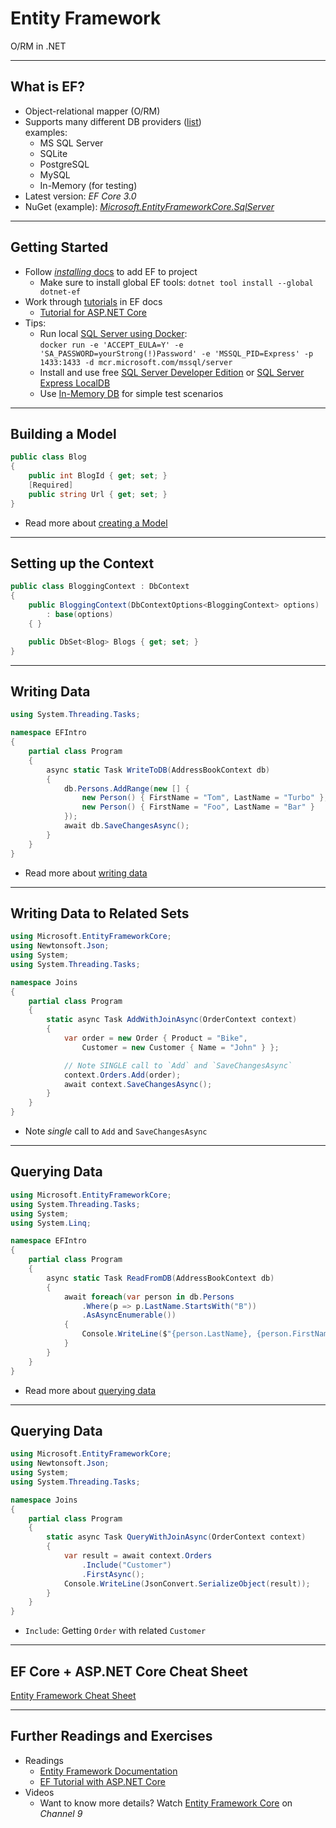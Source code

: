 # Entity Framework

O/RM in .NET

---

## What is EF?

* Object-relational mapper (O/RM)
* Supports many different DB providers ([list](https://docs.microsoft.com/en-us/ef/core/providers/index))<br/>
  examples:
  * MS SQL Server
  * SQLite
  * PostgreSQL
  * MySQL
  * In-Memory (for testing)
* Latest version: *EF Core 3.0*
* NuGet (example): [*Microsoft.EntityFrameworkCore.SqlServer*](https://www.nuget.org/packages/Microsoft.EntityFrameworkCore.SqlServer/)

---

## Getting Started

* Follow [*installing* docs](https://docs.microsoft.com/en-us/ef/core/get-started/) to add EF to project
  * Make sure to install global EF tools: `dotnet tool install --global dotnet-ef`
* Work through [tutorials](https://docs.microsoft.com/en-us/ef/core/get-started/) in EF docs
  * [Tutorial for ASP.NET Core](https://docs.microsoft.com/en-us/aspnet/core/data/ef-rp/intro)
* Tips:
  * Run local [SQL Server using Docker](https://hub.docker.com/_/microsoft-mssql-server):<br/>
    `docker run -e 'ACCEPT_EULA=Y' -e 'SA_PASSWORD=yourStrong(!)Password' -e 'MSSQL_PID=Express' -p 1433:1433 -d mcr.microsoft.com/mssql/server`
  * Install and use free [SQL Server Developer Edition](https://www.microsoft.com/en-us/sql-server/sql-server-downloads) or [SQL Server  Express LocalDB](https://docs.microsoft.com/en-us/sql/database-engine/configure-windows/sql-server-express-localdb)
  * Use [In-Memory DB](https://docs.microsoft.com/en-us/ef/core/providers/in-memory/) for simple test scenarios

---

## Building a Model

```cs
public class Blog
{
    public int BlogId { get; set; }
    [Required]
    public string Url { get; set; }
}
```

* Read more about [creating a Model](https://docs.microsoft.com/en-us/ef/core/modeling/)

---

## Setting up the Context

```cs
public class BloggingContext : DbContext
{
    public BloggingContext(DbContextOptions<BloggingContext> options)
        : base(options)
    { }

    public DbSet<Blog> Blogs { get; set; }
}
```

---

## Writing Data

```cs
using System.Threading.Tasks;

namespace EFIntro
{
    partial class Program
    {
        async static Task WriteToDB(AddressBookContext db) 
        {
            db.Persons.AddRange(new [] {
                new Person() { FirstName = "Tom", LastName = "Turbo" },
                new Person() { FirstName = "Foo", LastName = "Bar" }
            });
            await db.SaveChangesAsync();
        }
    }
}
```

* Read more about [writing data](https://docs.microsoft.com/en-us/ef/core/saving/)

---

## Writing Data to Related Sets

```cs
using Microsoft.EntityFrameworkCore;
using Newtonsoft.Json;
using System;
using System.Threading.Tasks;

namespace Joins
{
    partial class Program
    {
        static async Task AddWithJoinAsync(OrderContext context)
        {
            var order = new Order { Product = "Bike", 
                Customer = new Customer { Name = "John" } };

            // Note SINGLE call to `Add` and `SaveChangesAsync`
            context.Orders.Add(order);
            await context.SaveChangesAsync();
        }
    }
}
```

* Note *single* call to `Add` and `SaveChangesAsync`

---

## Querying Data

```cs
using Microsoft.EntityFrameworkCore;
using System.Threading.Tasks;
using System;
using System.Linq;

namespace EFIntro
{
    partial class Program
    {
        async static Task ReadFromDB(AddressBookContext db) 
        {
            await foreach(var person in db.Persons
                .Where(p => p.LastName.StartsWith("B"))
                .AsAsyncEnumerable())
            {
                Console.WriteLine($"{person.LastName}, {person.FirstName}");
            }
        }
    }
}
```

* Read more about [querying data](https://docs.microsoft.com/en-us/ef/core/querying/)

---

## Querying Data

```cs
using Microsoft.EntityFrameworkCore;
using Newtonsoft.Json;
using System;
using System.Threading.Tasks;

namespace Joins
{
    partial class Program
    {
        static async Task QueryWithJoinAsync(OrderContext context)
        {
            var result = await context.Orders
                .Include("Customer")
                .FirstAsync();
            Console.WriteLine(JsonConvert.SerializeObject(result));
        }
    }
}
```

* `Include`: Getting `Order` with related `Customer`

---

## EF Core + ASP.NET Core Cheat Sheet

[Entity Framework Cheat Sheet](ef-aspnet-cheat-sheet.md)

---

## Further Readings and Exercises

* Readings
  * [Entity Framework Documentation](https://docs.microsoft.com/en-us/ef/#pivot=efcore)
  * [EF Tutorial with ASP.NET Core](https://docs.microsoft.com/en-us/aspnet/core/data/ef-rp/intro)
* Videos
  * Want to know more details? Watch [Entity Framework Core](https://channel9.msdn.com/Shows/Visual-Studio-Toolbox/Entity-Framework-Core) on *Channel 9*
